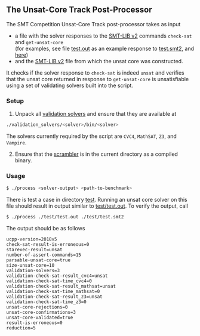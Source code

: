 ## The Unsat-Core Track Post-Processor

The SMT Competition Unsat-Core Track post-processor takes as input
* a file with the solver responses to the [SMT-LIB v2](http://www.smt-lib.org)
commands `check-sat` and `get-unsat-core`  
(for examples, see file [test.out](test/test.out)
 as an example response to [test.smt2](test/test.smt2),
 and [here](http://smtlib.cs.uiowa.edu/examples.shtml))
* and the [SMT-LIB v2](http://www.smt-lib.org) file from which the unsat core
was constructed.

It checks if the solver response to `check-sat` is indeed `unsat` and
verifies that the unsat core returned in response to `get-unsat-core` is
unsatisfiable using a set of validating solvers built into the script.

### Setup

1. Unpack all [validation solvers](validation_solvesr) and ensure that they
   are available at
```bash
./validation_solvers/<solver>/bin/<solver>
```
The solvers currently required by the script are `CVC4`, `MathSAT`, `Z3`, and
`Vampire`.

2. Ensure that the [scrambler](https://github.com/SMT-COMP/scrambler) is in
the current directory as a compiled binary.

### Usage

```bash
$ ./process <solver-output> <path-to-benchmark>
```

There is test a case in directory [test](test).  Running an unsat core solver on
this file should result in output similar to [test/test.out](test/test.out).
To verify the output, call

```bash
$ ./process ./test/test.out ./test/test.smt2
```

The output should be as follows

```
ucpp-version=2018v5
check-sat-result-is-erroneous=0
starexec-result=unsat
number-of-assert-commands=15
parsable-unsat-core=true
size-unsat-core=10
validation-solvers=3
validation-check-sat-result_cvc4=unsat
validation-check-sat-time_cvc4=0
validation-check-sat-result_mathsat=unsat
validation-check-sat-time_mathsat=0
validation-check-sat-result_z3=unsat
validation-check-sat-time_z3=0
unsat-core-rejections=0
unsat-core-confirmations=3
unsat-core-validated=true
result-is-erroneous=0
reduction=5
```
